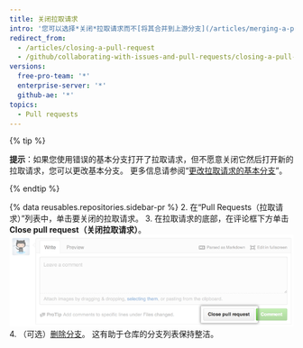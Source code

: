 ```yaml
---
title: 关闭拉取请求
intro: '您可以选择*关闭*拉取请求而不[将其合并到上游分支](/articles/merging-a-pull-request)。 如果不再需要分支中提议的更改，或者在其他分支中提出了另一个解决方案，这种做法可能很方便。'
redirect_from:
  - /articles/closing-a-pull-request
  - /github/collaborating-with-issues-and-pull-requests/closing-a-pull-request
versions:
  free-pro-team: '*'
  enterprise-server: '*'
  github-ae: '*'
topics:
  - Pull requests
---
```

{% tip %}

**提示**：如果您使用错误的基本分支打开了拉取请求，但不愿意关闭它然后打开新的拉取请求，您可以更改基本分支。 更多信息请参阅“[更改拉取请求的基本分支](/articles/changing-the-base-branch-of-a-pull-request)”。

{% endtip %}

{% data reusables.repositories.sidebar-pr %}
2. 在“Pull Requests（拉取请求）”列表中，单击要关闭的拉取请求。
3. 在拉取请求的底部，在评论框下方单击 **Close pull request（关闭拉取请求）**。 ![关闭拉取请求按钮](/assets/images/help/pull_requests/pullrequest-closebutton.png)
4. （可选）[删除分支](/articles/deleting-unused-branches)。 这有助于仓库的分支列表保持整洁。
